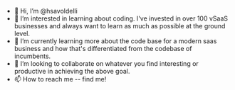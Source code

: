 - 👋 Hi, I’m @hsavoldelli
- 👀 I’m interested in learning about coding. I've invested in over 100 vSaaS businesses and always want to learn as much as possible at the ground level. 
- 🌱 I’m currently learning more about the code base for a modern saas business and how that's differentiated from the codebase of incumbents. 
- 💞️ I’m looking to collaborate on whatever you find interesting or productive in achieving the above goal. 
- 📫 How to reach me -- find me!

<!---
hsavoldelli/hsavoldelli is a ✨ special ✨ repository because its `README.md` (this file) appears on your GitHub profile.
You can click the Preview link to take a look at your changes.
--->
